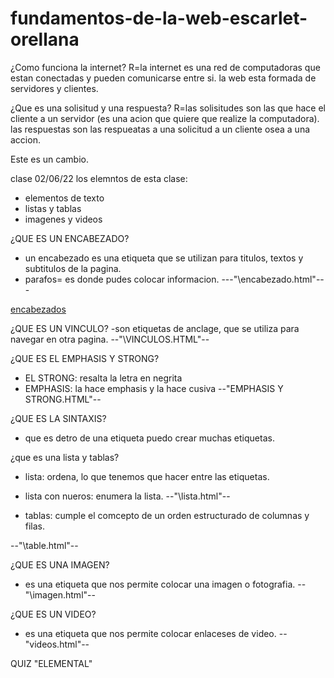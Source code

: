 # fundamentos-de-la-web-escarlet-orellana

¿Como funciona la internet?
R=la internet es una red de computadoras que estan conectadas y pueden comunicarse entre si. la web esta formada de servidores y clientes.

¿Que es una solisitud y una respuesta?
R=las solisitudes son las que hace el cliente a un servidor (es una acion que quiere que realize la computadora).
las respuestas son las respueatas a una solicitud a un cliente osea a una accion.


Este es un cambio.

clase 02/06/22
los elemntos de esta clase:
- elementos de texto
- listas y tablas
- imagenes y videos

¿QUE ES UN ENCABEZADO?
- un encabezado es una etiqueta que se utilizan para titulos, textos y subtitulos de la pagina.
- parafos= es donde pudes colocar informacion.
---"\encabezado.html"---

<a href="elementos-de-texto\encabezado.html">encabezados</a>

¿QUE ES UN VINCULO?
-son etiquetas de anclage, que se utiliza para navegar en otra pagina.
--"\VINCULOS.HTML"--

¿QUE ES EL EMPHASIS Y STRONG?
- EL STRONG: resalta la letra en negrita
- EMPHASIS: la hace emphasis y la hace cusiva 
--"EMPHASIS Y STRONG.HTML"--

¿QUE ES LA SINTAXIS?
- que es detro de una etiqueta puedo crear muchas etiquetas.

¿que es una lista y tablas?
- lista: ordena, lo que tenemos que hacer entre las etiquetas.
- lista con nueros: enumera la lista.
--"\lista.html"--

- tablas: cumple el comcepto de un orden estructurado de columnas y filas.

--"\table.html"--

¿QUE ES UNA IMAGEN?
- es una etiqueta que nos permite colocar una imagen o fotografia. 
--"\imagen.html"--

¿QUE ES UN VIDEO?
- es una etiqueta que nos permite colocar enlaceses de video.
--"videos.html"--

QUIZ "ELEMENTAL"

<!--1. ¿Cuál es el lenguaje de marcado principal para crear páginas web y otra información que se puede mostrar en un navegador web?

Icon
HTML
2. El texto entre <body> y </body> describe la parte visible de la página web. ¿Verdadero o falso?

Icon
Verdadero
3. En el ejemplo de código anterior, ¿Qué etiqueta es el padre de los elementos de la lista <li>?

Icon
<ul>
4. En el ejemplo de código anterior, ¿qué etiqueta es el padre de la etiqueta de anclaje <a>?

Icon
<p>
5. ¿Cuál es la función de la etiqueta anchor <a> en el ejemplo anterior?

Icon
Para proporcionar un hipervínculo a la URL definida en el atributo href-->